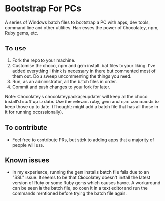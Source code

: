 # Bootstrap For PCs
A series of Windows batch files to bootstrap a PC with apps, dev tools, command line and other utilities.
Harnesses the power of Chocolatey, npm, Ruby gems, etc.

## To use
  1. Fork the repo to your machine.
  2. Customise the choco, npm and gem install .bat files to your liking. I've added everything I think is necessary in there but commented most of them out. Do a sweep uncommenting the things you need.
  3. Run, as an administrator, all the batch files in order.
  4. Commit and push changes to your fork for later.

Note: Chocolatey's chocolateypackageupdater will keep all the choco install'd stuff up to date. Use the relevant ruby, gem and npm commands to keep those up to date. (Thought: might add a batch file that has all those in it for running occassionally).

## To contribute
  - Feel free to contribute PRs, but stick to adding apps that a majority of people will use. 
	
## Known issues
  - In my experience, running the gem installs batch file fails due to an "SSL" issue. It seems to be that Chocolatey doesn't install the latest version of Ruby or some Ruby gems which causes havoc. A workaround can be seen in the batch file, so open it in a text editor and run the commands mentioned before trying the batch file again.
